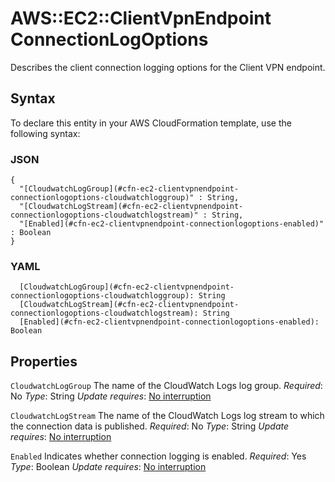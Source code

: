 # AWS::EC2::ClientVpnEndpoint ConnectionLogOptions<a name="aws-properties-ec2-clientvpnendpoint-connectionlogoptions"></a>

Describes the client connection logging options for the Client VPN endpoint\.

## Syntax<a name="aws-properties-ec2-clientvpnendpoint-connectionlogoptions-syntax"></a>

To declare this entity in your AWS CloudFormation template, use the following syntax:

### JSON<a name="aws-properties-ec2-clientvpnendpoint-connectionlogoptions-syntax.json"></a>

```
{
  "[CloudwatchLogGroup](#cfn-ec2-clientvpnendpoint-connectionlogoptions-cloudwatchloggroup)" : String,
  "[CloudwatchLogStream](#cfn-ec2-clientvpnendpoint-connectionlogoptions-cloudwatchlogstream)" : String,
  "[Enabled](#cfn-ec2-clientvpnendpoint-connectionlogoptions-enabled)" : Boolean
}
```

### YAML<a name="aws-properties-ec2-clientvpnendpoint-connectionlogoptions-syntax.yaml"></a>

```
  [CloudwatchLogGroup](#cfn-ec2-clientvpnendpoint-connectionlogoptions-cloudwatchloggroup): String
  [CloudwatchLogStream](#cfn-ec2-clientvpnendpoint-connectionlogoptions-cloudwatchlogstream): String
  [Enabled](#cfn-ec2-clientvpnendpoint-connectionlogoptions-enabled): Boolean
```

## Properties<a name="aws-properties-ec2-clientvpnendpoint-connectionlogoptions-properties"></a>

`CloudwatchLogGroup`  <a name="cfn-ec2-clientvpnendpoint-connectionlogoptions-cloudwatchloggroup"></a>
The name of the CloudWatch Logs log group\.
*Required*: No
*Type*: String
*Update requires*: [No interruption](https://docs.aws.amazon.com/AWSCloudFormation/latest/UserGuide/using-cfn-updating-stacks-update-behaviors.html#update-no-interrupt)

`CloudwatchLogStream`  <a name="cfn-ec2-clientvpnendpoint-connectionlogoptions-cloudwatchlogstream"></a>
The name of the CloudWatch Logs log stream to which the connection data is published\.
*Required*: No
*Type*: String
*Update requires*: [No interruption](https://docs.aws.amazon.com/AWSCloudFormation/latest/UserGuide/using-cfn-updating-stacks-update-behaviors.html#update-no-interrupt)

`Enabled`  <a name="cfn-ec2-clientvpnendpoint-connectionlogoptions-enabled"></a>
Indicates whether connection logging is enabled\.
*Required*: Yes
*Type*: Boolean
*Update requires*: [No interruption](https://docs.aws.amazon.com/AWSCloudFormation/latest/UserGuide/using-cfn-updating-stacks-update-behaviors.html#update-no-interrupt)
